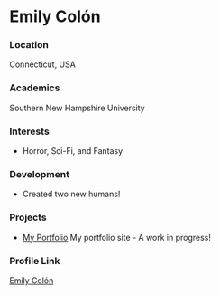 # Emily Colón

### Location

Connecticut, USA

### Academics

Southern New Hampshire University

### Interests

- Horror, Sci-Fi, and Fantasy

### Development

- Created two new humans!

### Projects

- [My Portfolio](https://github.com/emilycolon/Emily-Colon-Portfolio) My portfolio site - A work in progress!

### Profile Link

[Emily Colón](https://github.com/emilycolon)
